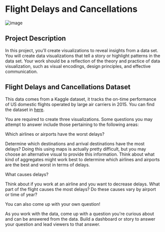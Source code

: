 # Flight Delays and Cancellations


![image](https://web.static-rmg.be/if/c_crop,w_1500,h_1000,x_0,y_0,g_center/c_fit,w_620,h_413/158d0cb5387c4e3964cd0861609f5c30.jpg)

## Project Description
In this project, you'll create visualizations to reveal insights from a data set. You will create data visualizations that tell a story or highlight patterns in the data set. 
Your work should be a reflection of the theory and practice of data visualization, such as visual encodings, design principles, and effective communication.



## Flight Delays and Cancellations Dataset

This data comes from a Kaggle dataset, it tracks the on-time performance of US domestic flights operated by large air carriers in 2015. 
You can find the dataset in [here](https://www.kaggle.com/datasets/usdot/flight-delays).


You are required to create three visualizations. Some questions you may attempt to answer include those pertaining to the following areas:

Which airlines or airports have the worst delays?

Determine which destinations and arrival destinations have the most delays? Doing this using maps is actually pretty difficult, but you may choose an alternative visual to provide this information. Think about what kind of aggregates might work best to determine which airlines and airports are the best and worst in terms of delays.

What causes delays?

Think about if you work at an airline and you want to decrease delays. What part of the flight causes the most delays? Do these causes vary by airport or time of year?

You can also come up with your own question!

As you work with the data, come up with a question you're curious about and can be answered from the data. Build a dashboard or story to answer your question and lead viewers to that answer.




